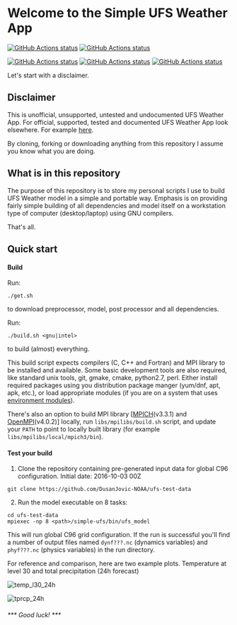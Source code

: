 # Welcome to the Simple UFS Weather App

<a href="https://github.com/DusanJovic-NOAA/simple-ufs/actions"><img alt="GitHub Actions status" src="https://github.com/DusanJovic-NOAA/simple-ufs/workflows/Build%20Linux/badge.svg"></a>
<a href="https://github.com/DusanJovic-NOAA/simple-ufs/actions"><img alt="GitHub Actions status" src="https://github.com/DusanJovic-NOAA/simple-ufs/workflows/Build%20macOS/badge.svg"></a>

<a href="https://github.com/DusanJovic-NOAA/simple-ufs/actions"><img alt="GitHub Actions status" src="https://github.com/DusanJovic-NOAA/simple-ufs/workflows/Build%20CentOS%207/badge.svg"></a>
<a href="https://github.com/DusanJovic-NOAA/simple-ufs/actions"><img alt="GitHub Actions status" src="https://github.com/DusanJovic-NOAA/simple-ufs/workflows/Build%20Debian/badge.svg"></a>
<a href="https://github.com/DusanJovic-NOAA/simple-ufs/actions"><img alt="GitHub Actions status" src="https://github.com/DusanJovic-NOAA/simple-ufs/workflows/Build%20Ubuntu/badge.svg"></a>

Let's start with a disclaimer.

## Disclaimer

This is unofficial, unsupported, untested and undocumented UFS Weather App.
For official, supported, tested and documented UFS Weather App look elsewhere.
For example [here](https://github.com/ufs-community/ufs-mrweather-app).

By cloning, forking or downloading anything from this repository I assume you know what you are doing.

## What is in this repository

The purpose of this repository is to store my personal scripts I use to build UFS
Weather model in a simple and portable way. Emphasis is on providing fairly simple
building of all dependencies and model itself on a workstation type of computer
(desktop/laptop) using GNU compilers.

That's all.

## Quick start

#### Build

Run:

```shell
./get.sh
```

to download preprocessor, model, post processor and all dependencies.

Run:

```shell
./build.sh <gnu|intel>
```

to build (almost) everything.

This build script expects compilers (C, C++ and Fortran) and MPI library to be
installed and available. Some basic development tools are also required,
like standard unix tools, git, gmake, cmake, python2.7, perl. Either install
required packages using you distribution package manger (yum/dnf, apt, apk, etc.),
or load appropriate modules (if you are on a system that uses
[environment modules](https://modules.readthedocs.io)).

There's also an option to build MPI library [[MPICH](https://www.mpich.org/)(v3.3.1)
and [OpenMPI](https://www.open-mpi.org/)(v4.0.2)] locally, run
`libs/mpilibs/build.sh` script, and update your `PATH` to point to locally
built library (for example `libs/mpilibs/local/mpich3/bin`).


####  Test your build

1. Clone the repository containing pre-generated input data for global
C96 configuration. Initial date: 2016-10-03 00Z

```shell
git clone https://github.com/DusanJovic-NOAA/ufs-test-data
```

2. Run the model executable on 8 tasks:

```shell
cd ufs-test-data
mpiexec -np 8 <path>/simple-ufs/bin/ufs_model
```

This will run global C96 grid configuration. If the run is successful
you'll find a number of output files named `dynf???.nc` (dynamics variables)
and `phyf???.nc` (physics variables) in the run directory.

For reference and comparison, here are two example plots. Temperature at level 30 and total precipitation (24h forecast)

![temp_l30_24h](https://user-images.githubusercontent.com/48258889/67684982-94371c00-f96a-11e9-94a3-9eece86839b5.png)

![tprcp_24h](https://user-images.githubusercontent.com/48258889/67684996-9b5e2a00-f96a-11e9-801c-b7d7211b722a.png)

###### *** Good luck! ***

